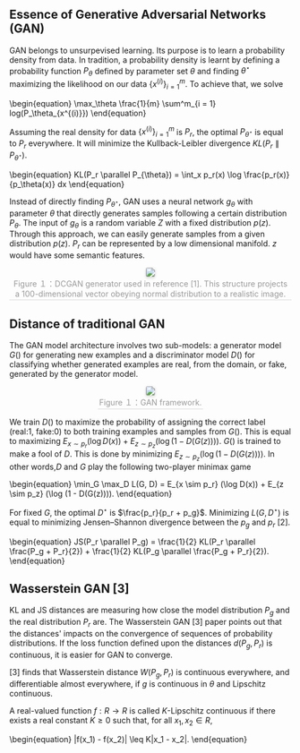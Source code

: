 
<script src="https://cdn.mathjax.org/mathjax/latest/MathJax.js?config=TeX-AMS-MML_HTMLorMML" type="text/javascript"></script> <script type="text/x-mathjax-config"> MathJax.Hub.Config({ tex2jax: { skipTags: ['script', 'noscript', 'style', 'textarea', 'pre'], inlineMath: [['$','$']] } }); </script> 

## Essence of Generative Adversarial Networks (GAN)

GAN belongs to unsurpevised learning. Its purpose is to learn a probability density from data. In tradition, a probability density is learnt by defining a probability function $P_\theta$ defined by parameter set $\theta$ and finding $\theta^\star$ maximizing the likelihood on our data $\{ x^{(i)}\}^m_{i=1}$. To achieve that, we solve

\begin{equation}
\max_\theta \frac{1}{m} \sum^m_{i = 1} log(P_\theta_{x^{(i)}})
\end{equation}

Assuming the real density for data $\{ x^{(i)}\}^m_{i=1}$ is $P_r$, the optimal $P_{\theta^\star}$ is equal to $P_r$ everywhere. It will minimize the Kullback-Leibler divergence $KL(P_r \parallel P_{\theta^\star})$.

\begin{equation}
KL(P_r \parallel P_{\theta}) = \int_x p_r(x) \log \frac{p_r(x)}{p_\theta(x)} dx
\end{equation}

Instead of directly finding $P_{\theta^\star}$, GAN uses a neural network $g_{\theta}$ with parameter $\theta$ that directly
generates samples following a certain distribution $P_{\theta}$. The input of $g_{\theta}$ is a random variable $Z$ with a fixed distribution $p(z)$. Through this approach, we can easily generate samples from a given distribution $p(z)$. $P_{r}$ can be represented by a low dimensional manifold. $z$ would have some semantic features.

<center>
    <img style="border-radius: 0.2em;
    box-shadow: 0 2px 4px 0 rgba(34,36,38,.12),0 2px 6px 0 rgba(34,36,38,.08);" 
    src="https://raw.githubusercontent.com/Kaimaoge/Kaimaoge.github.io/master/images/generator.png">
    <br>
    <div style="color:orange; border-bottom: 1px solid #d9d9d9;
    display: inline-block;
    color: #999;
    padding: 2px;">Figure １：DCGAN generator used in reference [1]. This structure projects a 100-dimensional vector obeying normal distribution to a realistic image. </div>
</center>

## Distance of traditional GAN

The GAN model architecture involves two sub-models: a generator model $G()$ for generating new examples and a discriminator model $D()$ for classifying whether generated examples are real, from the domain, or fake, generated by the generator model. 

<center>
    <img style="border-radius: 0.2em;
    box-shadow: 0 2px 4px 0 rgba(34,36,38,.12),0 2px 6px 0 rgba(34,36,38,.08);" 
    src="https://raw.githubusercontent.com/Kaimaoge/Kaimaoge.github.io/master/images/GAN.png">
    <br>
    <div style="color:orange; border-bottom: 1px solid #d9d9d9;
    display: inline-block;
    color: #999;
    padding: 2px;">Figure １：GAN framework. </div>
</center>

 We train $D()$ to maximize the probability of assigning the correct label (real:1, fake:0) to both training examples and samples from $G()$. This is equal to maximizing $E_{x \sim p_r} (\log D(x)) + E_{z \sim p_z} (\log (1 - D(G(z))))$. $G()$ is trained to make a fool of $D$. This is done by minimizing $E_{z \sim p_z} (\log (1 - D(G(z))))$. In other words,$D$ and $G$ play the following two-player minimax game
 
 \begin{equation}
\min_G \max_D L(G, D) = E_{x \sim p_r} (\log D(x)) + E_{z \sim p_z} (\log (1 - D(G(z)))).
\end{equation}

For fixed $G$, the optimal $D^\star$ is $\frac{p_r}{p_r + p_g}$. Minimizing $L(G, D^\star)$ is equal to minimizing Jensen–Shannon divergence between the $p_g$ and $p_r$ [2]. 

 \begin{equation}
JS(P_r \parallel P_g) = \frac{1}{2} KL(P_r \parallel \frac{P_g + P_r}{2}) + \frac{1}{2} KL(P_g \parallel \frac{P_g + P_r}{2}).
\end{equation}

## Wasserstein GAN [3]

KL and JS distances are measuring how close the model distribution $P_g$ and the real distribution $P_r$ are. The Wasserstein GAN [3] paper points out that the distances' impacts on the convergence of sequences of probability distributions. If the loss function defined upon the distances $d(P_g, P_r)$ is continuous, it is easier for GAN to converge.

[3] finds that Wasserstein distance $W(P_g, P_r)$ is continuous everywhere, and differentiable almost everywhere, if $g$ is continuous in $\theta$ and Lipschitz continuous. 

A real-valued function $f:R \to R$ is called $K$-Lipschitz continuous if there exists a real constant $K \geq 0$ such that, for all $x_1,x_2 \in R$,

\begin{equation}
|f(x_1) - f(x_2)| \leq K|x_1 - x_2|.
\end{equation}


 

